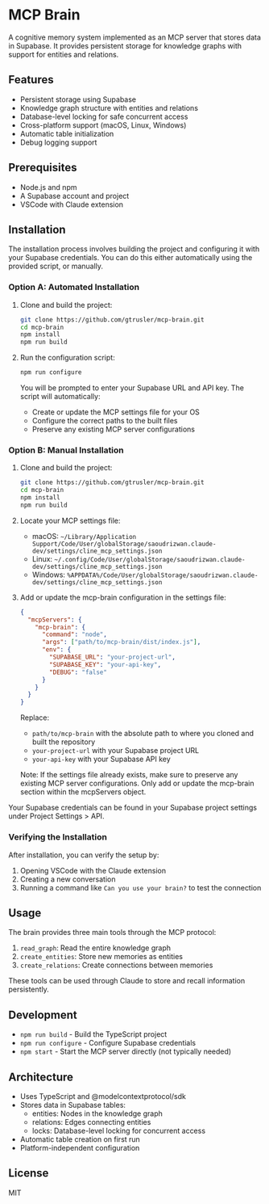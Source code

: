 # MCP Brain

A cognitive memory system implemented as an MCP server that stores data in Supabase. It provides persistent storage for knowledge graphs with support for entities and relations.

## Features

- Persistent storage using Supabase
- Knowledge graph structure with entities and relations
- Database-level locking for safe concurrent access
- Cross-platform support (macOS, Linux, Windows)
- Automatic table initialization
- Debug logging support

## Prerequisites

- Node.js and npm
- A Supabase account and project
- VSCode with Claude extension

## Installation

The installation process involves building the project and configuring it with your Supabase credentials. You can do this either automatically using the provided script, or manually.

### Option A: Automated Installation

1. Clone and build the project:
   ```bash
   git clone https://github.com/gtrusler/mcp-brain.git
   cd mcp-brain
   npm install
   npm run build
   ```

2. Run the configuration script:
   ```bash
   npm run configure
   ```
   You will be prompted to enter your Supabase URL and API key. The script will automatically:
   - Create or update the MCP settings file for your OS
   - Configure the correct paths to the built files
   - Preserve any existing MCP server configurations

### Option B: Manual Installation

1. Clone and build the project:
   ```bash
   git clone https://github.com/gtrusler/mcp-brain.git
   cd mcp-brain
   npm install
   npm run build
   ```

2. Locate your MCP settings file:
   - macOS: `~/Library/Application Support/Code/User/globalStorage/saoudrizwan.claude-dev/settings/cline_mcp_settings.json`
   - Linux: `~/.config/Code/User/globalStorage/saoudrizwan.claude-dev/settings/cline_mcp_settings.json`
   - Windows: `%APPDATA%/Code/User/globalStorage/saoudrizwan.claude-dev/settings/cline_mcp_settings.json`

3. Add or update the mcp-brain configuration in the settings file:
   ```json
   {
     "mcpServers": {
       "mcp-brain": {
         "command": "node",
         "args": ["path/to/mcp-brain/dist/index.js"],
         "env": {
           "SUPABASE_URL": "your-project-url",
           "SUPABASE_KEY": "your-api-key",
           "DEBUG": "false"
         }
       }
     }
   }
   ```
   Replace:
   - `path/to/mcp-brain` with the absolute path to where you cloned and built the repository
   - `your-project-url` with your Supabase project URL
   - `your-api-key` with your Supabase API key

   Note: If the settings file already exists, make sure to preserve any existing MCP server configurations. Only add or update the mcp-brain section within the mcpServers object.

Your Supabase credentials can be found in your Supabase project settings under Project Settings > API.

### Verifying the Installation

After installation, you can verify the setup by:
1. Opening VSCode with the Claude extension
2. Creating a new conversation
3. Running a command like `Can you use your brain?` to test the connection

## Usage

The brain provides three main tools through the MCP protocol:

1. `read_graph`: Read the entire knowledge graph
2. `create_entities`: Store new memories as entities
3. `create_relations`: Create connections between memories

These tools can be used through Claude to store and recall information persistently.

## Development

- `npm run build` - Build the TypeScript project
- `npm run configure` - Configure Supabase credentials
- `npm start` - Start the MCP server directly (not typically needed)

## Architecture

- Uses TypeScript and @modelcontextprotocol/sdk
- Stores data in Supabase tables:
  - entities: Nodes in the knowledge graph
  - relations: Edges connecting entities
  - locks: Database-level locking for concurrent access
- Automatic table creation on first run
- Platform-independent configuration

## License

MIT
